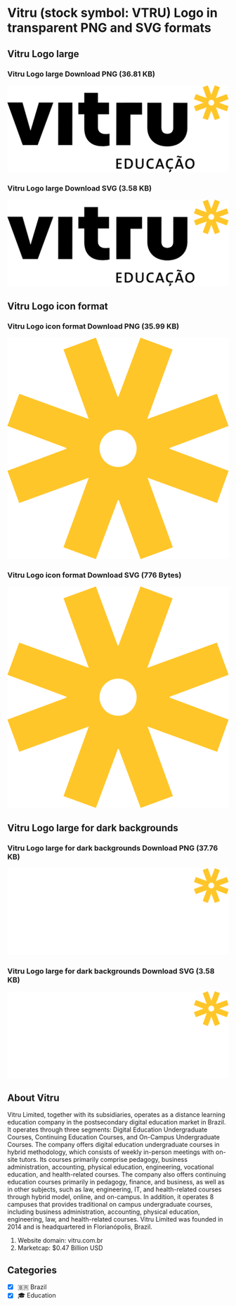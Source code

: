 # Vitru (stock symbol: VTRU) Logo in transparent PNG and SVG formats

## Vitru Logo large

### Vitru Logo large Download PNG (36.81 KB)

![Vitru Logo large Download PNG (36.81 KB)](/img/orig/VTRU_BIG-8072e11c.png)

### Vitru Logo large Download SVG (3.58 KB)

![Vitru Logo large Download SVG (3.58 KB)](/img/orig/VTRU_BIG-849cebe6.svg)

## Vitru Logo icon format

### Vitru Logo icon format Download PNG (35.99 KB)

![Vitru Logo icon format Download PNG (35.99 KB)](/img/orig/VTRU-8c0b6453.png)

### Vitru Logo icon format Download SVG (776 Bytes)

![Vitru Logo icon format Download SVG (776 Bytes)](/img/orig/VTRU-d3a2871a.svg)

## Vitru Logo large for dark backgrounds

### Vitru Logo large for dark backgrounds Download PNG (37.76 KB)

![Vitru Logo large for dark backgrounds Download PNG (37.76 KB)](/img/orig/VTRU_BIG.D-8a1608b0.png)

### Vitru Logo large for dark backgrounds Download SVG (3.58 KB)

![Vitru Logo large for dark backgrounds Download SVG (3.58 KB)](/img/orig/VTRU_BIG.D-bf942f75.svg)

## About Vitru

Vitru Limited, together with its subsidiaries, operates as a distance learning education company in the postsecondary digital education market in Brazil. It operates through three segments: Digital Education Undergraduate Courses, Continuing Education Courses, and On-Campus Undergraduate Courses. The company offers digital education undergraduate courses in hybrid methodology, which consists of weekly in-person meetings with on-site tutors. Its courses primarily comprise pedagogy, business administration, accounting, physical education, engineering, vocational education, and health-related courses. The company also offers continuing education courses primarily in pedagogy, finance, and business, as well as in other subjects, such as law, engineering, IT, and health-related courses through hybrid model, online, and on-campus. In addition, it operates 8 campuses that provides traditional on campus undergraduate courses, including business administration, accounting, physical education, engineering, law, and health-related courses. Vitru Limited was founded in 2014 and is headquartered in Florianópolis, Brazil.

1. Website domain: vitru.com.br
2. Marketcap: $0.47 Billion USD


## Categories
- [x] 🇧🇷 Brazil
- [x] 🎓 Education
